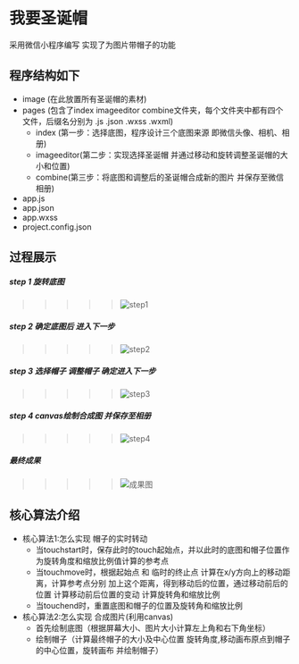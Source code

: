 # 我要圣诞帽
采用微信小程序编写       实现了为图片带帽子的功能<br>
## 程序结构如下
* image (在此放置所有圣诞帽的素材)
* pages (包含了index imageeditor combine文件夹，每个文件夹中都有四个文件，后缀名分别为 .js .json .wxss .wxml)
  * index (第一步：选择底图，程序设计三个底图来源 即微信头像、相机、相册)
  * imageeditor(第二步：实现选择圣诞帽  并通过移动和旋转调整圣诞帽的大小和位置)
  * combine(第三步：将底图和调整后的圣诞帽合成新的图片 并保存至微信相册)
* app.js
* app.json
* app.wxss
* project.config.json
## 过程展示
##### step 1  旋转底图
>>>>>![step1](https://github.com/jasscia/ChristmasHat/raw/master/shortcut/step1.jpg)
##### step 2 确定底图后 进入下一步
>>>>>![step2](https://github.com/jasscia/ChristmasHat/raw/master/shortcut/step2.jpg)
##### step 3 选择帽子 调整帽子 确定进入下一步
>>>>>![step3](https://github.com/jasscia/ChristmasHat/raw/master/shortcut/step3.jpg)
##### step 4 canvas绘制合成图 并保存至相册
>>>>>![step4](https://github.com/jasscia/ChristmasHat/raw/master/shortcut/step4.jpg)
##### 最终成果 
>>>>>![成果图](https://github.com/jasscia/ChristmasHat/raw/master/shortcut/avatarWithHat.png)
## 核心算法介绍
* 核心算法1:怎么实现 帽子的实时转动
   * 当touchstart时，保存此时的touch起始点，并以此时的底图和帽子位置作为旋转角度和缩放比例值计算的参考点
   * 当touchmove时，根据起始点 和 临时的终止点 计算在x/y方向上的移动距离，计算参考点分别 加上这个距离，得到移动后的位置，通过移动前后的位置 计算移动前后位置的变动 计算旋转角和缩放比例
   * 当touchend时，重置底图和帽子的位置及旋转角和缩放比例
* 核心算法2:怎么实现 合成图片(利用canvas)
    * 首先绘制底图（根据屏幕大小、图片大小计算左上角和右下角坐标）
    * 绘制帽子（计算最终帽子的大小及中心位置 旋转角度,移动画布原点到帽子的中心位置，旋转画布 并绘制帽子）
